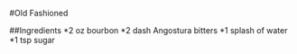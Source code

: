 #Old Fashioned

##Ingredients
*2 oz bourbon
*2 dash Angostura bitters
*1 splash of water
*1 tsp sugar
